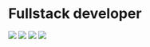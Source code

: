 <div alig="center">
  <h1>Fullstack developer</h1>
  <image src="https://img.shields.io/badge/Java-ED8B00?style=for-the-badge&logo=openjdk&logoColor=white" ></image>
  <image src="https://img.shields.io/badge/Spring-6DB33F?style=for-the-badge&logo=spring&logoColor=white" ></image>
  <image src="https://img.shields.io/badge/MySQL-00000F?style=for-the-badge&logo=mysql&logoColor=white" ></image>
  <image src="https://img.shields.io/badge/React-20232A?style=for-the-badge&logo=react&logoColor=61DAFB" ></image>
</div>
